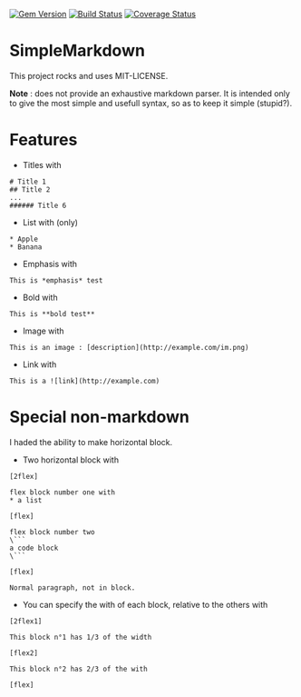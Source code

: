 [![Gem Version](https://badge.fury.io/rb/simple_markdown.svg)](http://badge.fury.io/rb/simple_markdown)
[![Build Status](https://travis-ci.org/JS-Tech/simple_markdown.svg?branch=master)](https://travis-ci.org/JS-Tech/simple_markdown)
[![Coverage Status](https://coveralls.io/repos/JS-Tech/simple_markdown/badge.svg)](https://coveralls.io/r/JS-Tech/simple_markdown)

# SimpleMarkdown

This project rocks and uses MIT-LICENSE.

**Note** : does not provide an exhaustive markdown parser. It is intended only to give the most simple and usefull syntax, so as to keep it simple (stupid?).

# Features

* Titles with
```
# Title 1
## Title 2
...
###### Title 6
```
* List with (only)
```
* Apple
* Banana
```
* Emphasis with
```
This is *emphasis* test
```
* Bold with
```
This is **bold test**
```
* Image with
```
This is an image : [description](http://example.com/im.png)
```
* Link with
```
This is a ![link](http://example.com)
```

# Special non-markdown
I haded the ability to make horizontal block.

* Two horizontal block with
```
[2flex]

flex block number one with
* a list

[flex]

flex block number two
\```
a code block
\```

[flex]

Normal paragraph, not in block.
```

* You can specify the with of each block, relative to the others with
```
[2flex1]

This block n°1 has 1/3 of the width

[flex2]

This block n°2 has 2/3 of the with

[flex]
```
